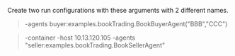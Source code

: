 Create two run configurations with these arguments with 2 different names. 

> -agents buyer:examples.bookTrading.BookBuyerAgent("BBB","CCC")

> -container -host 10.13.120.105 -agents "seller:examples.bookTrading.BookSellerAgent"